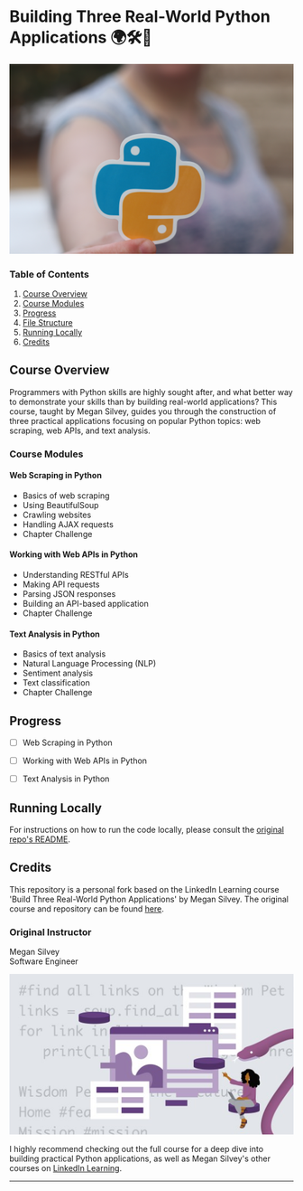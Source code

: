 # Building Three Real-World Python Applications 🌍🛠️🐍

![Build Three Real-World Python Applications](assets/pexels-realtoughcandycom-11035474.jpg)

### Table of Contents
1. [Course Overview](#course-overview)
2. [Course Modules](#course-modules)
3. [Progress](#progress)
4. [File Structure](#file-structure)
5. [Running Locally](#running-locally)
6. [Credits](#credits)

## Course Overview

Programmers with Python skills are highly sought after, and what better way to demonstrate your skills than by building real-world applications? This course, taught by Megan Silvey, guides you through the construction of three practical applications focusing on popular Python topics: web scraping, web APIs, and text analysis.

### Course Modules

#### Web Scraping in Python
- Basics of web scraping
- Using BeautifulSoup
- Crawling websites
- Handling AJAX requests
- Chapter Challenge

#### Working with Web APIs in Python
- Understanding RESTful APIs
- Making API requests
- Parsing JSON responses
- Building an API-based application
- Chapter Challenge

#### Text Analysis in Python
- Basics of text analysis
- Natural Language Processing (NLP)
- Sentiment analysis
- Text classification
- Chapter Challenge

## Progress

- [ ] Web Scraping in Python
- [ ] Working with Web APIs in Python
- [ ] Text Analysis in Python


## Running Locally

For instructions on how to run the code locally, please consult the [original repo's README](https://www.linkedin.com/learning/build-three-real-world-python-applications?dApp=59033956&leis=LAA).

## Credits

This repository is a personal fork based on the LinkedIn Learning course 'Build Three Real-World Python Applications' by Megan Silvey. The original course and repository can be found [here](https://www.linkedin.com/learning/build-three-real-world-python-applications?dApp=59033956&leis=LAA).

### Original Instructor
Megan Silvey  
Software Engineer  

![LinkedIn Learning Codespaces](assets/linkedin333.jpeg)

I highly recommend checking out the full course for a deep dive into building practical Python applications, as well as Megan Silvey's other courses on [LinkedIn Learning](https://www.linkedin.com/learning/instructors/megan-silvey).

[lil-course-url]: https://www.linkedin.com/learning/build-three-real-world-python-applications?dApp=59033956&leis=LAA
[lil-thumbnail-url]: https://media.licdn.com/dms/image/D560DAQGTaJRyVeMKzQ/learning-public-crop_288_512/0/1686593912194?e=2147483647&v=beta&t=8a51q-r2IHw-OCUvUanpSvAQ6eCmuYRVYoWWCqVNnXw

---
